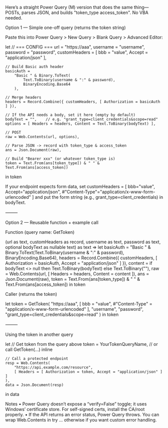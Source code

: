 Here’s a straight Power Query (M) version that does the same thing—POSTs, parses JSON, and builds "token_type access_token". No VBA needed.

Option 1 — Simple one-off query (returns the token string)

Paste this into Power Query > New Query > Blank Query > Advanced Editor:

let
    // === CONFIG ===
    url = "https://aaa",
    username = "username",
    password = "password",
    customHeaders = [ bbb = "value", Accept = "application/json" ],

    // Build Basic auth header
    basicAuth = 
        "Basic " & Binary.ToText(
            Text.ToBinary(username & ":" & password),
            BinaryEncoding.Base64
        ),

    // Merge headers
    headers = Record.Combine({ customHeaders, [ Authorization = basicAuth ] }),

    // If the API needs a body, set it here (empty by default)
    bodyText = "",    // e.g. "grant_type=client_credentials&scope=read"
    options = [ Headers = headers, Content = Text.ToBinary(bodyText) ],

    // POST
    raw = Web.Contents(url, options),

    // Parse JSON -> record with token_type & access_token
    ans = Json.Document(raw),

    // Build "Bearer xxx" (or whatever token_type is)
    token = Text.From(ans[token_type]) & " " & Text.From(ans[access_token])
in
    token

If your endpoint expects form data, set
customHeaders = [ bbb="value", Accept="application/json", #"Content-Type"="application/x-www-form-urlencoded" ]
and put the form string (e.g., grant_type=client_credentials) in bodyText.

⸻

Option 2 — Reusable function + example call

Function (query name: GetToken)

(url as text, customHeaders as record, username as text, password as text, optional bodyText as nullable text) as text =>
let
    basicAuth = "Basic " & Binary.ToText(Text.ToBinary(username & ":" & password), BinaryEncoding.Base64),
    headers   = Record.Combine({ customHeaders, [ Authorization = basicAuth, Accept = "application/json" ] }),
    content   = if bodyText <> null then Text.ToBinary(bodyText) else Text.ToBinary(""),
    raw       = Web.Contents(url, [ Headers = headers, Content = content ]),
    ans       = Json.Document(raw),
    token     = Text.From(ans[token_type]) & " " & Text.From(ans[access_token])
in
    token

Caller (returns the token)

let
    token = GetToken(
        "https://aaa",
        [ bbb = "value",  #"Content-Type" = "application/x-www-form-urlencoded" ],
        "username",
        "password",
        "grant_type=client_credentials&scope=read"
    )
in
    token


⸻

Using the token in another query

let
    // Get token from the query above
    token = YourTokenQueryName, // or call GetToken(...) inline

    // Call a protected endpoint
    resp = Web.Contents(
        "https://api.example.com/resource",
        [ Headers = [ Authorization = token, Accept = "application/json" ] ]
    ),
    data = Json.Document(resp)
in
    data

Notes
	•	Power Query doesn’t expose a “verify=False” toggle; it uses Windows’ certificate store. For self-signed certs, install the CA/root properly.
	•	If the API returns an error status, Power Query throws. You can wrap Web.Contents in try … otherwise if you want custom error handling.
